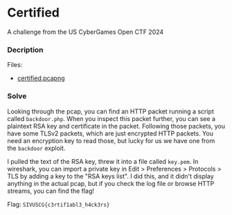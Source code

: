 # Certified

A challenge from the US CyberGames Open CTF 2024

### Decription

Files:
- [certified.pcapng](./certified.pcapng)

### Solve

Looking through the pcap, you can find an HTTP packet running a script called `backdoor.php`. When you inspect this packet further, you can see a plaintext RSA key and certificate in the packet. Following those packets, you have some TLSv2 packets, which are just encrypted HTTP packets. You need an encryption key to read those, but lucky for us we have one from the `backdoor` exploit.

I pulled the text of the RSA key, threw it into a file called `key.pem`. In wireshark, you can import a private key in Edit > Preferences > Protocols > TLS by adding a key to the "RSA keys list". I did this, and it didn't display anything in the actual pcap, but if you check the log file or browse HTTP streams, you can find the flag!

Flag: `SIVUSCG{c3rtif1abl3_h4ck3rs}`